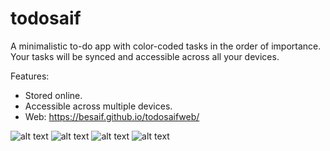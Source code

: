 # todosaif

A minimalistic to-do app with color-coded tasks in the order of importance. Your tasks will be synced and accessible across all your devices.

Features:
- Stored online.
- Accessible across multiple devices.
- Web: https://besaif.github.io/todosaifweb/

![alt text](https://raw.githubusercontent.com/beSaif/todosaif/main/assets/screenshots/login.webp?raw=true)
![alt text](https://raw.githubusercontent.com/beSaif/todosaif/main/assets/screenshots/home.webp?raw=true)
![alt text](https://raw.githubusercontent.com/beSaif/todosaif/main/assets/screenshots/taskpage.webp?raw=true)
![alt text](https://raw.githubusercontent.com/beSaif/todosaif/main/assets/screenshots/drawer.webp?raw=true)
